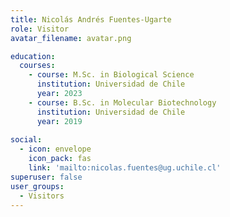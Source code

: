 ```yaml
---
title: Nicolás Andrés Fuentes-Ugarte
role: Visitor
avatar_filename: avatar.png

education:
  courses:
    - course: M.Sc. in Biological Science
      institution: Universidad de Chile
      year: 2023
    - course: B.Sc. in Molecular Biotechnology
      institution: Universidad de Chile
      year: 2019
      
social:
  - icon: envelope
    icon_pack: fas
    link: 'mailto:nicolas.fuentes@ug.uchile.cl'
superuser: false
user_groups:
  - Visitors
---
```

